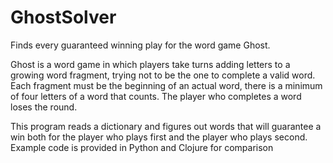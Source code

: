 # GhostSolver
Finds every guaranteed winning play for the word game Ghost.

Ghost is a word game in which players take turns adding letters to a growing word fragment, trying not to be the one to complete a valid word. Each fragment must be the beginning of an actual word, there is a minimum of four letters of a word that counts. The player who completes a word loses the round.

This program reads a dictionary and figures out words that will guarantee a win both for the player who plays first and the player who plays second.
Example code is provided in Python and Clojure for comparison
